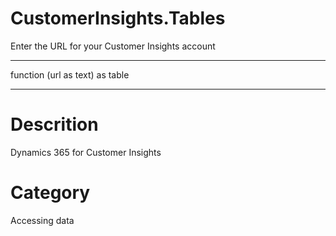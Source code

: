 ﻿# CustomerInsights.Tables
Enter the URL for your Customer Insights account
***
function (url as text) as table
***
# Descrition 
Dynamics 365 for Customer Insights
# Category 
Accessing data
